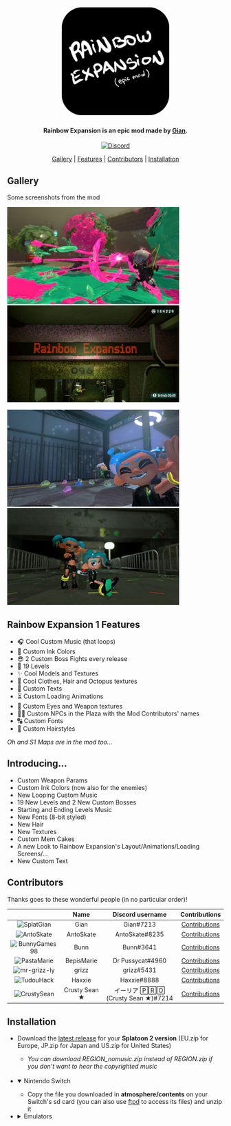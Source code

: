 <h1 align="center"><img src="/img/logo.png" alt="Rainbow Expansion" width="250"></h1>

<h4 align="center">Rainbow Expansion is an epic mod made by <a href="https://www.youtube.com/channel/UCvrS0vtrdIogrVnvWGuq_5w">Gian</a>.</h4>

<p align="center">
    <a href="https://discord.com/invite/NuVYYFYYVg">
        <img src="https://img.shields.io/discord/830880503884284025?style=for-the-badge&label=Gian%27s%20Server&logo=discord&logoColor=white"
            alt="Discord">
    </a>
</p>

<p align="center">
  <a href="#gallery">Gallery</a> |
  <a href="#features">Features</a> |
  <a href="#contributors">Contributors</a> |
  <a href="#installation">Installation</a>
</p>

## Gallery
Some screenshots from the mod

<p>
  <img src="/img/screenshot.png" width="400" height="225">
  <img src="/img/screenshot1.png" width="400" height="225">
</p>
<p>
  <img src="/img/screenshot2.png" width="400" height="225">
  <img src="/img/screenshot3.png" width="400" height="225">
</p>

## Rainbow Expansion 1 Features
- 🎧 Cool Custom Music (that loops)
- 🎨 Custom Ink Colors
- 😎 2 Custom Boss Fights every release
- 🗿 19 Levels
- ✨ Cool Models and Textures
- 👕 Cool Clothes, Hair and Octopus textures
- 📄 Custom Texts
- ⏳ Custom Loading Animations
- 👀 Custom Eyes and Weapon textures
- 🧑‍💻 Custom NPCs in the Plaza with the Mod Contributors' names
- 🔠 Custom Fonts
- 💈 Custom Hairstyles

*Oh and S1 Maps are in the mod too...*

## Introducing...
- Custom Weapon Params
- Custom Ink Colors (now also for the enemies)
- New Looping Custom Music
- 19 New Levels and 2 New Custom Bosses
- Starting and Ending Levels Music
- New Fonts (8-bit styled)
- New Hair
- New Textures
- Custom Mem Cakes
- A new Look to Rainbow Expansion's Layout/Animations/Loading Screens/...
- New Custom Text

## Contributors
Thanks goes to these wonderful people (in no particular order)!

|   | Name | Discord username | Contributions |
|:-:|:----:|:----------------:|:-------------:|
|![SplatGian](https://avatars.githubusercontent.com/u/70701405?s=64)|Gian|Gian#7213|[Contributions](https://github.com/SplatGian/Rainbow-Expansion/commits?author=SplatGian)|
|![AntoSkate](https://avatars.githubusercontent.com/u/36473846?s=64)|AntoSkate|AntoSkate#8235|[Contributions](https://github.com/SplatGian/Rainbow-Expansion/commits?author=AntoSkate)|
|![BunnyGames98](https://avatars.githubusercontent.com/u/77182138?s=64)|Bunn|Bunn#3641|[Contributions](https://github.com/SplatGian/Rainbow-Expansion/commits?author=BunnyGames98)|
|![PastaMarie](https://avatars.githubusercontent.com/u/93050901?s=64)|BepisMarie|Dr Pussycat#4960|[Contributions](https://github.com/SplatGian/Rainbow-Expansion/commits?author=PastaMarie)|
|![mr-grizz-ly](https://avatars.githubusercontent.com/u/93011379?s=64)|grizz|grizz#5431|[Contributions](https://github.com/SplatGian/Rainbow-Expansion/commits?author=mr-grizz-ly)|
|![TudouHack](https://avatars.githubusercontent.com/u/97150065?s=64)|Haxxie|Haxxie#8888|[Contributions](https://github.com/SplatGian/Rainbow-Expansion/commits?author=TudouHack)|
|![CrustySean](https://avatars.githubusercontent.com/u/59363047?s=64)|Crusty Sean ★|イーリア 🄿🅁🄾 (Crusty Sean ★)#7214|[Contributions](https://github.com/SplatGian/Rainbow-Expansion/commits?author=CrustySean)|

## Installation
- Download the [latest release](https://github.com/SplatGian/Rainbow-Expansion/releases/latest) for your **Splatoon 2 version** (EU.zip for Europe, JP.zip for Japan and US.zip for United States)
  - *You can download REGION_nomusic.zip instead of REGION.zip if you don't want to hear the copyrighted music*

  <br>
- <details open>
  <summary>Nintendo Switch</summary>

  - Copy the file you downloaded in **atmosphere/contents** on your Switch's sd card (you can also use [ftpd](https://github.com/mtheall/ftpd) to access its files) and unzip it

  </details>

- <details>
  <summary>Emulators</summary>

  - <details>
    <summary>Ryujinx</summary>

    - Copy the file you downloaded in **mods/contents** in the Ryujinx folder (***File -> Open Ryujinx Folder***) and unzip it

    </details>

  - <details>
    <summary>yuzu</summary>

    - Copy the file you downloaded in **load** in the yuzu folder (***File -> Open yuzu Folder***) and unzip it
      - Europe
        - Create a new folder (you can name it *Rainbow Expansion*) in 0100F8F0000A2000 and in 0100F8F0000A3065
        - Move '*romfs*' from 0100F8F0000A2000 and 0100F8F0000A3065 to the new folders
      - Japan
        - Create a new folder (you can name it *Rainbow Expansion*) in 01003C700009C000 and in 01003C700009D065
        - Move '*romfs*' from 01003C700009C000 and 01003C700009D065 to the new folders
      - United States
        - Create a new folder (you can name it *Rainbow Expansion*) in 01003BC0000A0000 and in 01003BC0000A1065
        - Move '*romfs*' from 01003BC0000A0000 and 01003BC0000A1065 to the new folders

    </details>

  </details>
